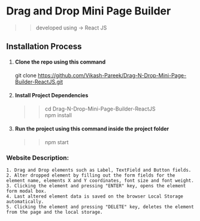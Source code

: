 # Drag and Drop Mini Page Builder


>> developed using -> React JS


## Installation Process
1. #### Clone the repo using this command
    git clone https://github.com/Vikash-Pareek/Drag-N-Drop-Mini-Page-Builder-ReactJS.git
    
2. #### Install Project Dependencies
    >> cd Drag-N-Drop-Mini-Page-Builder-ReactJS  
    >> npm install
    
3. #### Run the project using this command inside the project folder
   >> npm start
   

### Website Description:
    1. Drag and Drop elements such as Label, TextField and Button fields.
    2. Alter dropped element by filling out the form fields for the element name, elements X and Y coordinates, font size and font weight.
    3. Clicking the element and pressing "ENTER" key, opens the element form modal box.
    4. Last altered element data is saved on the browser Local Storage automatically.
    5. Clicking the element and pressing "DELETE" key, deletes the element from the page and the local storage.
